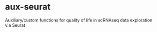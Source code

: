 # aux-seurat
Auxiliary/custom functions for quality of life in scRNAseq data exploration via Seurat
